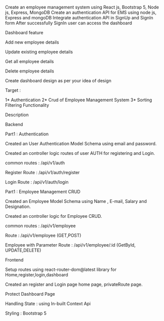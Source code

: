 Create an employee management system using React js, Bootstrap 5, Node js, Express, MongoDB
	Create an authentication API for EMS using node js, Express and mongoDB
	Integrate authentication API in SignUp and SignIn form
	After successfully SignIn user can access the dashboard

Dashboard feature 	

 Add new employee details 

 Update existing employee details

 Get all employee details 	

 Delete employee details

 Create dashboard design as per your idea of design

 Target : 

 1* Authentication
 2* Crud of Employee Management System
 3* Sorting Filtering Functionality

Description

Backend 

Part1 : Authentication

Created an User Authentication Model Schema using email and password.

Created an controller logic routes of user AUTH for registering and Login.

common routes : /api/v1/auth

Register Route : /api/v1/auth/register

Login Route : /api/v1/auth/login

Part1 : Employee Management CRUD

Created an Employee Model Schema using Name , E-mail, Salary and Designation.

Created an controller logic for Employee CRUD.

common routes : /api/v1/employee

Route : /api/v1/employee (GET,POST)

Employee with Parameter Route : /api/v1/employee/:id (GetById, UPDATE,DELETE)

Frontend

Setup routes using react-router-dom@latest library for Home,register,login,dashboard

Created an register and Login page home page, privateRoute page.

Protect Dashboard Page 

Handling State : using In-built Context Api

Styling : Bootstrap 5 

